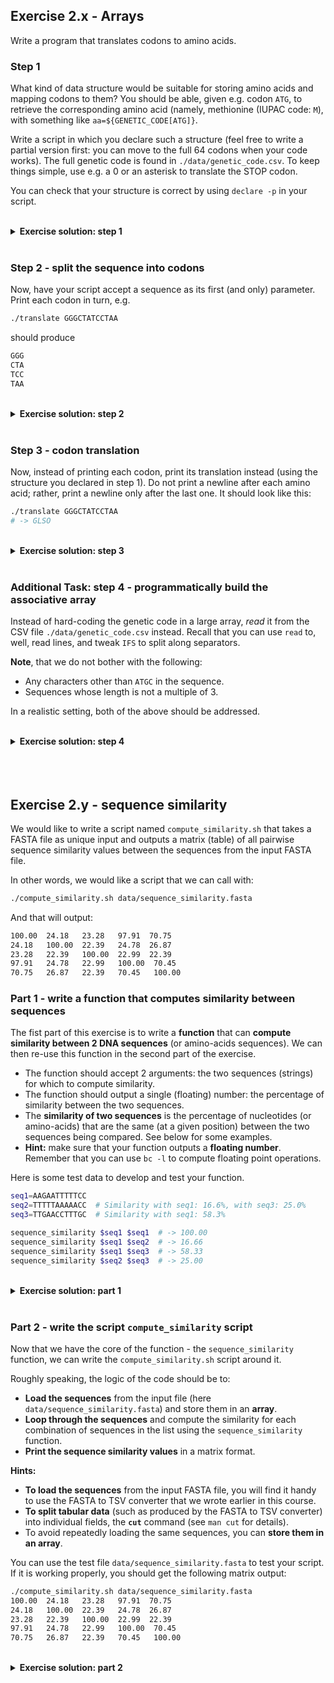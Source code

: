Exercise 2.x - Arrays
---------------------

Write a program that translates codons to amino acids.

### Step 1

What kind of data structure would be suitable for storing amino acids and
mapping codons to them? You should be able, given e.g. codon `ATG`, to retrieve
the corresponding amino acid (namely, methionine (IUPAC code: `M`), with
something like `aa=${GENETIC_CODE[ATG]}`.

Write a script in which you declare such a structure (feel free to write a
partial version first: you can move to the full 64 codons when your code works).
The full genetic code is found in `./data/genetic_code.csv`. To keep things
simple, use e.g. a 0 or an asterisk to translate the STOP codon.

You can check that your structure is correct by using `declare -p` in your
script.

<br>
<details><summary><b>Exercise solution: step 1</b></summary>
<p>

```bash
declare -rA GENETIC_CODE=(
    [AAA]=K [AAC]=N [AAG]=K [AAT]=N [ACA]=T [ACC]=T [ACG]=T [ACT]=T
    [AGA]=R [AGC]=S [AGG]=R [AGT]=S [ATA]=I [ATC]=I [ATG]=M [ATT]=I
    [CAA]=Q [CAC]=H [CAG]=Q [CAT]=H [CCA]=P [CCC]=P [CCG]=P [CCT]=P
    [CGA]=R [CGC]=R [CGG]=R [CGT]=R [CTA]=L [CTC]=L [CTG]=L [CTT]=L
    [GAA]=E [GAC]=D [GAG]=E [GAT]=D [GCA]=A [GCC]=A [GCG]=A [GCT]=A
    [GGA]=G [GGC]=G [GGG]=G [GGT]=G [GTA]=V [GTC]=V [GTG]=V [GTT]=V
    [TAA]=0 [TAC]=Y [TAG]=0 [TAT]=Y [TCA]=S [TCC]=S [TCG]=S [TCT]=S
    [TGA]=0 [TGC]=C [TGG]=W [TGT]=C [TTA]=L [TTC]=F [TTG]=L [TTT]=F
)
```

</p>
</details>
<br>

### Step 2 - split the sequence into codons

Now, have your script accept a sequence as its first (and only) parameter.
Print each codon in turn, e.g.

```bash
./translate GGGCTATCCTAA
```

should produce

```sh
GGG
CTA
TCC
TAA
```

<br>
<details><summary><b>Exercise solution: step 2</b></summary>
<p>

There are least two relatively easy way to solve this problem:

* The first option is to run a **`while` loop**, and at each iteration, shorten
  the sequence by 3 nucleotides until the sequence is empty.

```bash
#!/usr/bin/env bash

seq=$1

while [[ $seq ]]; do
    codon=${seq:0:3}
    echo $codon
    seq=${seq:3}
done
```

* The other way is to use a **C-style loop** with a counter `i` that is
  increased by a value of `3` at each loop.

```bash
#!/usr/bin/env bash

seq=$1

for ((i=0; i<${#seq}; i+=3)); do
    codon=${seq:i:3}
    echo $codon
done
```

</p>
</details>
<br>

### Step 3 - codon translation

Now, instead of printing each codon, print its translation instead (using the
structure you declared in step 1). Do not print a newline after each amino acid;
rather, print a newline only after the last one. It should look like this:

```bash
./translate GGGCTATCCTAA
# -> GLSO
```

<br>
<details><summary><b>Exercise solution: step 3</b></summary>
<p>

```bash
seq=$1

while [[ $seq ]]; do
    codon=${seq:0:3}
    printf "%s" "${GENETIC_CODE[$codon]}"
    seq=${seq:3}
done
printf "\n"
```

</p>
</details>
<br>

### Additional Task: step 4 - programmatically build the associative array

Instead of hard-coding the genetic code in a large array, _read_ it from the
CSV file `./data/genetic_code.csv` instead.
Recall that you can use `read` to, well, read lines, and tweak `IFS` to split
along separators.

**Note**, that we do not bother with the following:

* Any characters other than `ATGC` in the sequence.
* Sequences whose length is not a multiple of 3.

In a realistic setting, both of the above should be addressed.

<br>
<details><summary><b>Exercise solution: step 4</b></summary>
<p>

```bash
declare -A GENETIC_CODE

while IFS=',' read codon aa; do
  GENETIC_CODE[$codon]=$aa
done < ../data/genetic_code.csv

seq=$1

while [[ $seq ]]; do
    codon=${seq:0:3}
    printf "%s" "${GENETIC_CODE[$codon]}"
    seq=${seq:3}
done
printf "\n"
```

</p>
</details>
<br>

<br>
<br>

Exercise 2.y - sequence similarity
----------------------------------

We would like to write a script named `compute_similarity.sh` that takes a
FASTA file as unique input and outputs a matrix (table) of all pairwise
sequence similarity values between the sequences from the input FASTA file.

In other words, we would like a script that we can call with:

```sh
./compute_similarity.sh data/sequence_similarity.fasta
```

And that will output:

```sh
100.00  24.18   23.28   97.91  70.75
24.18   100.00  22.39   24.78  26.87
23.28   22.39   100.00  22.99  22.39
97.91   24.78   22.99   100.00  70.45
70.75   26.87   22.39   70.45   100.00
```

### Part 1 - write a function that computes similarity between sequences

The fist part of this exercise is to write a **function** that can
**compute similarity between 2 DNA sequences** (or amino-acids sequences).
We can then re-use this function in the second part of the exercise.

* The function should accept 2 arguments: the two sequences (strings) for
  which to compute similarity.
* The function should output a single (floating) number: the percentage of
  similarity between the two sequences.
* The **similarity of two sequences** is the percentage of nucleotides (or
  amino-acids) that are the same (at a given position) between the two
  sequences being compared. See below for some examples.
* **Hint:** make sure that your function outputs a **floating number**.
  Remember that you can use `bc -l` to compute floating point operations.

Here is some test data to develop and test your function.

```sh
seq1=AAGAATTTTTCC
seq2=TTTTTAAAAACC  # Similarity with seq1: 16.6%, with seq3: 25.0%
seq3=TTGAACCTTTGC  # Similarity with seq1: 58.3%

sequence_similarity $seq1 $seq1  # -> 100.00
sequence_similarity $seq1 $seq2  # -> 16.66 
sequence_similarity $seq1 $seq3  # -> 58.33
sequence_similarity $seq2 $seq3  # -> 25.00
```

<br>
<details><summary><b>Exercise solution: part 1</b></summary>
<p>

```bash
# Define function to compute similarity between 2 sequences.
function sequence_similarity {
    local seq1=$1
    local seq2=$2
    local counter=0
    for ((i=0; i<${#seq1}; i++)); do
        # Test if the nucleotide at the current position are the same, and
        # if yes, increment the counter.
        [[ ${seq1:i:1} == ${seq2:i:1} ]] && ((++counter))
    done
    # Print output with a precision of 5 decimals.
    printf "%.5f\n" $( echo "$counter / ${#seq1} * 100" | bc -l )
}
```

</p>
</details>
<br>

### Part 2 - write the script `compute_similarity` script

Now that we have the core of the function - the `sequence_similarity` function,
we can write the `compute_similarity.sh` script around it.

Roughly speaking, the logic of the code should be to:

* **Load the sequences** from the input file (here
  `data/sequence_similarity.fasta`) and store them in an **array**.
* **Loop through the sequences** and compute the similarity for each
  combination of sequences in the list using the `sequence_similarity`
  function.
* **Print the sequence similarity values** in a matrix format.

**Hints:**

* **To load the sequences** from the input FASTA file, you will find it handy
  to use the FASTA to TSV converter that we wrote earlier in this course.
* **To split tabular data** (such as produced by the FASTA to TSV converter)
  into individual fields, the **`cut`** command (see `man cut` for details).
* To avoid repeatedly loading the same sequences, you can
  **store them in an array**.

You can use the test file `data/sequence_similarity.fasta` to test your
script. If it is working properly, you should get the following matrix
output:

```sh
./compute_similarity.sh data/sequence_similarity.fasta 
100.00  24.18   23.28   97.91  70.75
24.18   100.00  22.39   24.78  26.87
23.28   22.39   100.00  22.99  22.39
97.91   24.78   22.99   100.00  70.45
70.75   26.87   22.39   70.45   100.00
```

<br>
<details><summary><b>Exercise solution: part 2</b></summary>
<p>

```sh
#!/usr/bin/env bash

# Get user input.
set -u
input_fasta_file=$1

# Define function to compute similarity between 2 sequences.
function sequence_similarity {
    local seq1=$1
    local seq2=$2
    local counter=0
    for ((i=0; i<${#seq1}; i++)); do
        # Test if the nucleotide at the current position are the same, and
        # if yes, increment the counter.
        [[ ${seq1:i:1} == ${seq2:i:1} ]] && ((++counter))
    done
    # Print output with a precision of 5 decimals.
    printf "%.5f\n" $( echo "$counter / ${#seq1} * 100" | bc -l )
}


# Store sequences in an array.
sequences=( $( ./fasta2tsv.sh "$input_fasta_file" | cut -f2 ) )

first_loop=1
for seq1 in ${sequences[@]}; do
    
    # Start a new line of the matrix, except on the first loop.
    [[ $first_loop -eq 0 ]] && printf "\n"
    first_loop=0

    for seq2 in ${sequences[@]}; do
        printf "%.2f\t" $( sequence_similarity $seq1 $seq2 )
    done
done
printf "\n"
```

</p>
</details>
<br>
